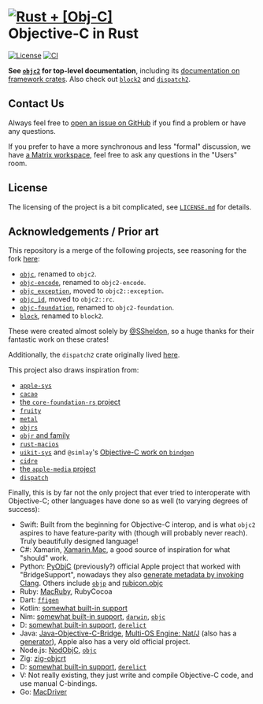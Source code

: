 # [![Rust + \[Obj-C\]](assets/logo-small.png)](https://github.com/madsmtm/objc2) <br> Objective-C in Rust

[![License](https://badgen.net/badge/license/MIT/blue)](./LICENSE.txt)
[![CI](https://github.com/madsmtm/objc2/actions/workflows/ci.yml/badge.svg)](https://github.com/madsmtm/objc2/actions/workflows/ci.yml)

**See [`objc2`] for top-level documentation**, including its [documentation on framework crates]. Also check out [`block2`] and [`dispatch2`].

[`objc2`]: https://docs.rs/objc2/
[documentation on framework crates]: https://docs.rs/objc2/latest/objc2/topics/about_generated/index.html
[`block2`]: https://docs.rs/block2/
[`dispatch2`]: https://docs.rs/dispatch2/


## Contact Us

Always feel free to [open an issue on GitHub](https://github.com/madsmtm/objc2/issues/new/choose) if you find a problem or have any questions.

If you prefer to have a more synchronous and less "formal" discussion, we have [a Matrix workspace](https://matrix.to/#/#objc2:matrix.org), feel free to ask any questions in the "Users" room.


## License

The licensing of the project is a bit complicated, see
[`LICENSE.md`](./LICENSE.md) for details.


## Acknowledgements / Prior art

This repository is a merge of the following projects, see reasoning for the
fork [here](https://github.com/SSheldon/rust-objc/issues/101):
- [`objc`](https://github.com/SSheldon/rust-objc), renamed to `objc2`.
- [`objc-encode`](https://github.com/SSheldon/rust-objc-encode), renamed to `objc2-encode`.
- [`objc_exception`](https://github.com/SSheldon/rust-objc-exception), moved to `objc2::exception`.
- [`objc_id`](https://github.com/SSheldon/rust-objc-id), moved to `objc2::rc`.
- [`objc-foundation`](https://github.com/SSheldon/rust-objc-foundation), renamed to `objc2-foundation`.
- [`block`](https://github.com/SSheldon/rust-block), renamed to `block2`.

These were created almost solely by [@SSheldon](https://github.com/SSheldon),
so a huge thanks for their fantastic work on these crates!

Additionally, the `dispatch2` crate originally lived [here](https://github.com/marysaka/dispatch2).

This project also draws inspiration from:
- [`apple-sys`](https://github.com/youknowone/apple-sys)
- [`cacao`](https://github.com/ryanmcgrath/cacao)
- [the `core-foundation-rs` project](https://github.com/servo/core-foundation-rs)
- [`fruity`](https://github.com/nvzqz/fruity)
- [`metal`](https://github.com/gfx-rs/metal-rs)
- [`objrs`](https://gitlab.com/objrs/objrs)
- [`objr` and family](https://github.com/drewcrawford/objr#objr-expanded-universe)
- [`rust-macios`](https://github.com/a-isaiahharvey/rust-macios)
- [`uikit-sys`](https://github.com/simlay/uikit-sys) and `@simlay`'s [Objective-C work on `bindgen`](https://rust-lang.github.io/rust-bindgen/objc.html)
- [`cidre`](https://github.com/yury/cidre)
- [the `apple-media` project](https://github.com/rust-media/apple-media-rs)
- [`dispatch`](https://github.com/SSheldon/rust-dispatch)

Finally, this is by far not the only project that ever tried to interoperate with Objective-C; other languages have done so as well (to varying degrees of success):
- Swift: Built from the beginning for Objective-C interop, and is what `objc2` aspires to have feature-parity with (though will probably never reach). Truly beautifully designed language!
- C#: Xamarin, [Xamarin.Mac](https://www.mono-project.com/docs/tools+libraries/libraries/monomac/), a good source of inspiration for what "should" work.
- Python: [PyObjC](https://pypi.org/project/pyobjc/) (previously?) official Apple project that worked with "BridgeSupport", nowadays they also [generate metadata by invoking Clang](https://github.com/ronaldoussoren/objective.metadata). Others include [`objp`](https://pypi.org/project/objp/) and [rubicon.objc](https://rubicon-objc.readthedocs.io/en/latest/index.html)
- Ruby: [MacRuby](http://macruby.org/), RubyCocoa
- Dart: [`ffigen`](https://github.com/dart-lang/ffigen/tree/master/example/objective_c)
- Kotlin: [somewhat built-in support](https://kotlinlang.org/docs/native-objc-interop.html)
- Nim: [somewhat built-in support](https://nim-lang.org/docs/backends.html), [`darwin`](https://github.com/yglukhov/darwin), [`objc`](https://github.com/jangko/objc)
- D: [somewhat built-in support](https://dlang.org/spec/objc_interface.html), [`derelict`](https://github.com/AuburnSounds/Dplug/tree/v12.8.0/macos/derelict/cocoa)
- Java: [Java-Objective-C-Bridge](https://github.com/shannah/Java-Objective-C-Bridge), [Multi-OS Engine: Nat/J](https://github.com/multi-os-engine/moe-natj) (also has a [generator](https://github.com/multi-os-engine/moe-natjgen)), Apple also has a very old official project.
- Node.js: [NodObjC](https://github.com/TooTallNate/NodObjC), [`objc`](https://github.com/lukaskollmer/objc)
- Zig: [zig-objcrt](https://github.com/hazeycode/zig-objcrt)
- D: [somewhat built-in support](https://dlang.org/spec/objc_interface.html), [`derelict`](https://github.com/AuburnSounds/Dplug/tree/v12.8.0/macos/derelict/cocoa)
- V: Not really existing, they just write and compile Objective-C code, and use manual C-bindings.
- Go: [MacDriver](https://github.com/progrium/macdriver)
